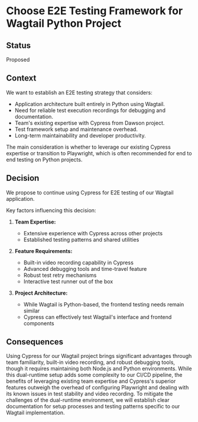 # Choose E2E Testing Framework for Wagtail Python Project

## Status

Proposed

## Context

We want to establish an E2E testing strategy that considers:

- Application architecture built entirely in Python using Wagtail.
- Need for reliable test execution recordings for debugging and documentation.
- Team's existing expertise with Cypress from Dawson project.
- Test framework setup and maintenance overhead.
- Long-term maintainability and developer productivity.

The main consideration is whether to leverage our existing Cypress expertise or transition to Playwright, which is often recommended for end to end testing on Python projects.

## Decision

We propose to continue using Cypress for E2E testing of our Wagtail application.

Key factors influencing this decision:
1. **Team Expertise:**
   - Extensive experience with Cypress across other projects
   - Established testing patterns and shared utilities

2. **Feature Requirements:**
   - Built-in video recording capability in Cypress
   - Advanced debugging tools and time-travel feature
   - Robust test retry mechanisms
   - Interactive test runner out of the box

3. **Project Architecture:**
   - While Wagtail is Python-based, the frontend testing needs remain similar
   - Cypress can effectively test Wagtail's interface and frontend components

## Consequences

Using Cypress for our Wagtail project brings significant advantages through team familiarity, built-in video recording, and robust debugging tools, though it requires maintaining both Node.js and Python environments. While this dual-runtime setup adds some complexity to our CI/CD pipeline, the benefits of leveraging existing team expertise and Cypress's superior features outweigh the overhead of configuring Playwright and dealing with its known issues in test stability and video recording. To mitigate the challenges of the dual-runtime environment, we will establish clear documentation for setup processes and testing patterns specific to our Wagtail implementation.
